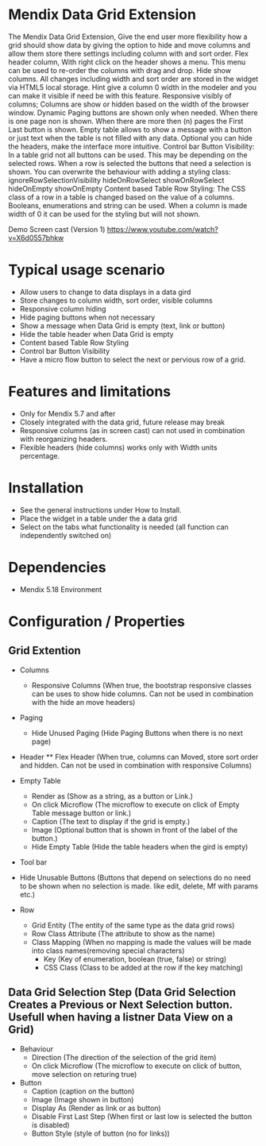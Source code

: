 # Mendix Data Grid Extension
The Mendix Data Grid Extension, Give the end user more flexibility how a grid should show data by giving the option to hide and move columns and allow them store there settings including column with and sort order.
Flex header column, With right click on the header shows a menu. This menu can be used to re-order the columns with drag and drop. Hide show columns. All changes including width and sort order are stored in the widget via HTML5 local storage. Hint give a column 0 width in the modeler and you can make it visible if need be with this feature.
Responsive visibly of columns; Columns are show or hidden based on the width of the browser window.
Dynamic Paging buttons are shown only when needed. When there is one page non is shown. When there are more then (n) pages the First Last button is shown.
Empty table allows to show a message with a button or just text when the table is not filled with any data. Optional you can hide the headers, make the interface more intuitive.
Control bar Button Visibility: In a table grid not all buttons can be used. This may be depending on the selected rows. When a row is selected the buttons that need a selection is shown. You can overwrite the behaviour with adding a styling class: ignoreRowSelectionVisibility hideOnRowSelect showOnRowSelect hideOnEmpty showOnEmpty
Content based Table Row Styling: The CSS class of a row in a table is changed based on the value of a columns. Booleans, enumerations and string can be used. When a column is made width of 0 it can be used for the styling but will not shown.

Demo Screen cast (Version 1)
https://www.youtube.com/watch?v=X6d0557bhkw

# Typical usage scenario
* Allow users to change to data displays in a data gird
* Store changes to column width, sort order, visible columns
* Responsive column hiding
* Hide paging buttons when not necessary
* Show a message when Data Grid is empty (text, link or button)
* Hide the table header when Data Grid is empty
* Content based Table Row Styling
* Control bar Button Visibility
* Have a micro flow button to select the next or pervious row of a grid.  

# Features and limitations
* Only for Mendix 5.7 and after
* Closely integrated with the data grid, future release may break
* Responsive columns (as in screen cast) can not used in combination with reorganizing headers.
* Flexible headers (hide columns) works only with Width units percentage.

# Installation
* See the general instructions under How to Install.
* Place the widget in a table under the a data grid
* Select on the tabs what functionality is needed (all function can independently switched on)

# Dependencies
* Mendix 5.18  Environment

# Configuration / Properties
## Grid Extention
* Columns
  * Responsive Columns (When true, the bootstrap responsive classes can be uses to show hide columns. Can not be used in combination with the hide an move headers)

* Paging
  * Hide Unused Paging (Hide Paging Buttons when there is no next page)
* Header
** Flex Header (When true, columns can Moved, store sort order and hidden. Can not be used in combination with responsive Columns)
* Empty Table
  * Render as (Show as a string, as a button or Link.)
  * On click Microflow (The microflow to execute on click of Empty Table message button or link.)
  * Caption (The text to display if the grid is empty.)
  * Image (Optional button that is shown in front of the label of the button.)
  * Hide Empty Table (Hide the table headers when the gird is empty)
* Tool bar
 * Hide Unusable Buttons (Buttons that depend on selections do no need to be shown when no selection is made. like edit, delete, Mf with params etc.)
* Row
  * Grid Entity (The entity of the same type as the data grid rows)
  * Row Class Attribute (The attribute to show as the name)
  * Class Mapping (When no mapping is made the values will be made into class names(removing special characters)
    * Key (Key of enumeration, boolean (true, false) or string)
    * CSS Class (Class to be added at the row if the key matching)   

## Data Grid Selection Step (Data Grid Selection Creates a Previous or Next Selection button. Usefull when having a listner Data View on a Grid)
* Behaviour
  * Direction (The direction of the selection of the grid item)
  * On click Microflow (The microflow to execute on click of button, move selection on returing true)
* Button
  * Caption (caption on the button)
  * Image (Image shown in button)
  * Display As (Render as link or as button)
  * Disable First Last Step (When first or last low is selected the button is disabled)
  * Button Style (style of button (no for links))
